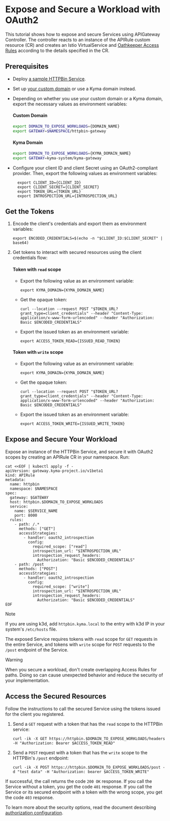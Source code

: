 # Expose and Secure a Workload with OAuth2

This tutorial shows how to expose and secure Services using APIGateway Controller. The controller reacts to an instance of the APIRule custom resource (CR) and creates an Istio VirtualService and [Oathkeeper Access Rules](https://www.ory.sh/docs/oathkeeper/api-access-rules) according to the details specified in the CR.

## Prerequisites

* Deploy [a sample HTTPBin Service](../01-00-create-workload.md).
* Set up [your custom domain](../01-10-setup-custom-domain-for-workload.md) or use a Kyma domain instead. 
* Depending on whether you use your custom domain or a Kyma domain, export the necessary values as environment variables:
  
  <!-- tabs:start -->
  #### **Custom Domain**
      
  ```bash
  export DOMAIN_TO_EXPOSE_WORKLOADS={DOMAIN_NAME}
  export GATEWAY=$NAMESPACE/httpbin-gateway
  ```
  #### **Kyma Domain**

  ```bash
  export DOMAIN_TO_EXPOSE_WORKLOADS={KYMA_DOMAIN_NAME}
  export GATEWAY=kyma-system/kyma-gateway
  ```
  <!-- tabs:end -->

* Configure your client ID and client Secret using an OAuth2-compliant provider. Then, export the following values as environment variables:
  
  ```shell
    export CLIENT_ID={CLIENT_ID}
    export CLIENT_SECRET={CLIENT_SECRET}
    export TOKEN_URL={TOKEN_URL}
    export INTROSPECTION_URL={INTROSPECTION_URL}
   ```

## Get the Tokens

1. Encode the client's credentials and export them as environment variables:
   
    ```shell
    export ENCODED_CREDENTIALS=$(echo -n "$CLIENT_ID:$CLIENT_SECRET" | base64)
    ```

2. Get tokens to interact with secured resources using the client credentials flow:

    <!-- tabs:start -->
    #### **Token with `read` scope**
  
    * Export the following value as an environment variable:
      ```shell
      export KYMA_DOMAIN={KYMA_DOMAIN_NAME}
      ```  
    * Get the opaque token:
      ```shell
      curl --location --request POST "$TOKEN_URL?grant_type=client_credentials" --header "Content-Type: application/x-www-form-urlencoded" --header "Authorization: Basic $ENCODED_CREDENTIALS"
      ```
    * Export the issued token as an environment variable:
      ```shell
      export ACCESS_TOKEN_READ={ISSUED_READ_TOKEN}
      ```
    #### **Token with `write` scope**
  
    * Export the following value as an environment variable:
      ```shell
      export KYMA_DOMAIN={KYMA_DOMAIN_NAME}
      ```  
    * Get the opaque token:
      ```shell
      curl --location --request POST "$TOKEN_URL?grant_type=client_credentials" --header "Content-Type: application/x-www-form-urlencoded" --header "Authorization: Basic $ENCODED_CREDENTIALS"
      ```
    * Export the issued token as an environment variable:
      ```shell
      export ACCESS_TOKEN_WRITE={ISSUED_WRITE_TOKEN}
      ```
    <!-- tabs:end -->


## Expose and Secure Your Workload

Expose an instance of the HTTPBin Service, and secure it with OAuth2 scopes by creating an APIRule CR in your namespace. Run:

```shell
cat <<EOF | kubectl apply -f -
apiVersion: gateway.kyma-project.io/v1beta1
kind: APIRule
metadata:
  name: httpbin
  namespace: $NAMESPACE
spec:
  gateway: $GATEWAY
  host: httpbin.$DOMAIN_TO_EXPOSE_WORKLOADS
  service:
    name: $SERVICE_NAME
    port: 8000
  rules:
    - path: /.*
      methods: ["GET"]
      accessStrategies:
        - handler: oauth2_introspection
          config:
            required_scope: ["read"]
            introspection_url: "$INTROSPECTION_URL"
            introspection_request_headers:
              Authorization: "Basic $ENCODED_CREDENTIALS"
    - path: /post
      methods: ["POST"]
      accessStrategies:
        - handler: oauth2_introspection
          config:
            required_scope: ["write"]
            introspection_url: "$INTROSPECTION_URL"
            introspection_request_headers:
              Authorization: "Basic $ENCODED_CREDENTIALS"
EOF
```

> [!NOTE]
>  If you are using k3d, add `httpbin.kyma.local` to the entry with k3d IP in your system's `/etc/hosts` file.

The exposed Service requires tokens with `read` scope for `GET` requests in the entire Service, and tokens with `write` scope for `POST` requests to the `/post` endpoint of the Service.

  
> [!WARNING]
>  When you secure a workload, don't create overlapping Access Rules for paths. Doing so can cause unexpected behavior and reduce the security of your implementation.

## Access the Secured Resources

Follow the instructions to call the secured Service using the tokens issued for the client you registered.

1. Send a `GET` request with a token that has the `read` scope to the HTTPBin service:

    ```shell
    curl -ik -X GET https://httpbin.$DOMAIN_TO_EXPOSE_WORKLOADS/headers -H "Authorization: Bearer $ACCESS_TOKEN_READ"
    ```

2. Send a `POST` request with a token that has the `write` scope to the HTTPBin's `/post` endpoint:

    ```shell
    curl -ik -X POST https://httpbin.$DOMAIN_TO_EXPOSE_WORKLOADS/post -d "test data" -H "Authorization: bearer $ACCESS_TOKEN_WRITE"
    ```

If successful, the call returns the code `200 OK` response. If you call the Service without a token, you get the code `401` response. If you call the Service or its secured endpoint with a token with the wrong scope, you get the code `403` response.

To learn more about the security options, read the document describing [authorization configuration](../../custom-resources/apirule/04-50-apirule-authorizations.md).
